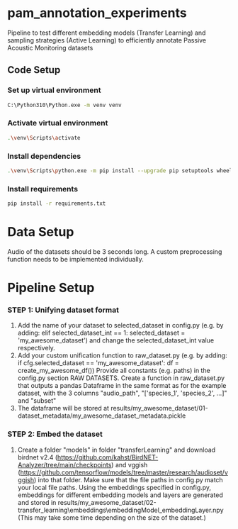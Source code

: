 # pam_annotation_experiments
Pipeline to test different embedding models (Transfer Learning) and sampling strategies (Active Learning) to efficiently annotate Passive Acoustic Monitoring datasets

## Code Setup

### Set up virtual environment
```bash
C:\Python310\Python.exe -m venv venv
```

### Activate virtual environment
```bash
.\venv\Scripts\activate
```

### Install dependencies

```bash
.\venv\Scripts\python.exe -m pip install --upgrade pip setuptools wheel
```

### Install requirements

```bash
pip install -r requirements.txt 
```

# Data Setup
Audio of the datasets should be 3 seconds long.
A custom preprocessing function needs to be implemented individually.

# Pipeline Setup
### STEP 1: Unifying dataset format
1. Add the name of your dataset to selected_dataset in config.py 
(e.g. by adding: elif selected_dataset_int == 1: selected_dataset = 'my_awesome_dataset')
and change the selected_dataset_int value respectively. 
2. Add your custom unification function to raw_dataset.py 
(e.g. by adding: if cfg.selected_dataset == 'my_awesome_dataset': df = create_my_awesome_df())
Provide all constants (e.g. paths) in the config.py section RAW DATASETS.
Create a function in raw_dataset.py that outputs a pandas Dataframe in the same format as for the example 
dataset, with the 3 columns "audio_path", "['species_1', 'species_2', ...]" and "subset"
3. The dataframe will be stored at 
results/my_awesome_dataset/01-dataset_metadata/my_awesome_dataset_metadata.pickle

### STEP 2: Embed the dataset
1. Create a folder "models" in folder "transferLearning" and download birdnet v2.4 (https://github.com/kahst/BirdNET-Analyzer/tree/main/checkpoints)
and vggish (https://github.com/tensorflow/models/tree/master/research/audioset/vggish) into that folder.
Make sure that the file paths in config.py match your local file paths.
Using the embeddings specified in config.py, embeddings for different embedding models and layers are generated 
and stored in results/my_awesome_dataset/02-transfer_learning\embeddings\embeddingModel_embeddingLayer.npy
(This may take some time depending on the size of the dataset.)



